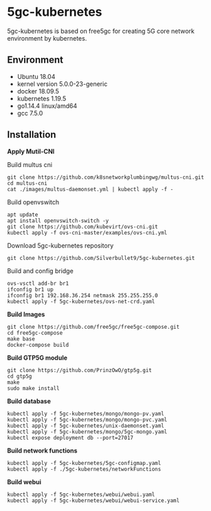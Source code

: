 # 5gc-kubernetes
5gc-kubernetes is based on free5gc for creating 5G core network environment by kubernetes.

## Environment
- Ubuntu 18.04
- kernel version 5.0.0-23-generic
- docker 18.09.5
- kubernetes 1.19.5
- go1.14.4 linux/amd64
- gcc 7.5.0

## Installation
**Apply Mutil-CNI**

Build multus cni
```
git clone https://github.com/k8snetworkplumbingwg/multus-cni.git
cd multus-cni
cat ./images/multus-daemonset.yml | kubectl apply -f -
```

Build openvswitch
```
apt update
apt install openvswitch-switch -y
git clone https://github.com/kubevirt/ovs-cni.git
kubectl apply -f ovs-cni-master/examples/ovs-cni.yml
```

Download 5gc-kubernetes repository
```
git clone https://github.com/Silverbullet9/5gc-kubernetes.git
```


Build and config bridge
```
ovs-vsctl add-br br1
ifconfig br1 up
ifconfig br1 192.168.36.254 netmask 255.255.255.0
kubectl apply -f 5gc-kubernetes/ovs-net-crd.yaml
```

**Build Images**

```
git clone https://github.com/free5gc/free5gc-compose.git
cd free5gc-compose
make base
docker-compose build
```

**Build GTP5G module**

```
git clone https://github.com/PrinzOwO/gtp5g.git
cd gtp5g
make
sudo make install
```

**Build database**

```
kubectl apply -f 5gc-kubernetes/mongo/mongo-pv.yaml
kubectl apply -f 5gc-kubernetes/mongo/mongo-pvc.yaml
kubectl apply -f 5gc-kubernetes/unix-daemonset.yaml
kubectl apply -f 5gc-kubernetes/mongo/5gc-mongo.yaml
kubectl expose deployment db --port=27017
```

**Build network functions**

```
kubectl apply -f 5gc-kubernetes/5gc-configmap.yaml
kubectl apply -f ./5gc-kubernetes/networkFunctions
```

**Build webui**

```
kubectl apply -f 5gc-kubernetes/webui/webui.yaml
kubectl apply -f 5gc-kubernetes/webui/webui-service.yaml
```
